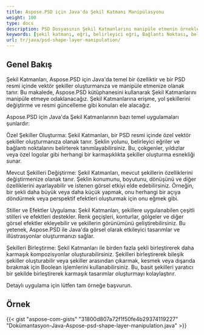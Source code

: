 ```yaml
---
title: Aspose.PSD için Java'da Şekil Katmanı Manipülasyonu
weight: 100
type: docs
description: PSD Dosyasının Şekil Katmanlarını manipüle etmenin örnekleri
keywords: [şekil katmanı, eğri, belirleyici eğri, Bağlantı Noktası, belirleyici düğümler, psd api, java, kod örneği]
url: tr/java/psd-shape-layer-manipulation/
---
```


## **Genel Bakış**
Şekil Katmanları, Aspose.PSD için Java'da temel bir özelliktir ve bir PSD resmi içinde vektör şekiller oluşturmanıza ve manipüle etmenize olanak tanır. Bu makalede, Aspose.PSD kütüphanesini kullanarak Şekil Katmanlarını manipüle etmeye odaklanacağız. Şekil Katmanlarına erişme, yol şekillerini değiştirme ve resmi güncelleme gibi konuları ele alacağız.

Aspose.PSD için Java'da Şekil Katmanlarının bazı temel uygulamaları şunlardır:

Özel Şekiller Oluşturma: Şekil Katmanları, bir PSD resmi içinde özel vektör şekiller oluşturmanıza olanak tanır. Şeklin yolunu, belirleyici eğriler ve bağlantı noktalarını belirterek tanımlayabilirsiniz. Bu, çokgenler, yıldızlar veya özel logolar gibi herhangi bir karmaşıklıkta şekiller oluşturma esnekliği sunar.

Mevcut Şekilleri Değiştirme: Şekil Katmanları, mevcut şekillerin özelliklerini değiştirmenize olanak tanır. Şeklin konumunu, boyutunu, dönüşünü ve diğer özelliklerini ayarlayabilir ve istenen görsel etkiyi elde edebilirsiniz. Örneğin, bir şekli daha büyük veya daha küçük yapmak, onu herhangi bir açıya döndürmek veya perspektif efektleri oluşturmak için onu eğmek gibi.

Stiller ve Efektler Uygulama: Şekil Katmanları, şekillere uygulanabilen çeşitli stilleri ve efektleri destekler. Renk geçişleri, konturlar, gölgeler ve diğer görsel efektler ekleyebilir ve şekillerin görünümünü geliştirebilirsiniz. Bu yetenek, Aspose.PSD ile Java'da görsel olarak etkileyici tasarımlar ve illüstrasyonlar oluşturmanızı sağlar.

Şekilleri Birleştirme: Şekil Katmanları ile birden fazla şekli birleştirerek daha karmaşık kompozisyonlar oluşturabilirsiniz. Şekilleri birleştirerek bileşik şekiller oluşturabilir veya şekiller arasından çıkarmak, kesmek veya dışarıda bırakmak için Boolean işlemlerini kullanabilirsiniz. Bu, basit şekilleri yaratıcı bir şekilde birleştirerek karmaşık tasarımlar oluşturmayı kolaylaştırır.

Detaylı uygulama için lütfen tam örneğe başvurun.

## **Örnek**
{{< gist "aspose-com-gists" "31800d807a72f1f50fe4b29374119227" "Dokümantasyon-Java-Aspose-psd-shape-layer-manipulation.java" >}}
